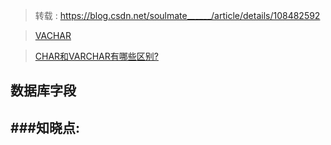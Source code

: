 > 转载 : https://blog.csdn.net/soulmate______/article/details/108482592

> [VACHAR](https://liuchenyang0515.blog.csdn.net/article/details/117524328?utm_medium=distribute.pc_relevant.none-task-blog-2%7Edefault%7EBlogCommendFromMachineLearnPai2%7Edefault-2.base&depth_1-utm_source=distribute.pc_relevant.none-task-blog-2%7Edefault%7EBlogCommendFromMachineLearnPai2%7Edefault-2.base)

>[CHAR和VARCHAR有哪些区别?](https://learn.blog.csdn.net/article/details/103341778?utm_medium=distribute.pc_relevant.none-task-blog-2%7Edefault%7EBlogCommendFromMachineLearnPai2%7Edefault-9.base&depth_1-utm_source=distribute.pc_relevant.none-task-blog-2%7Edefault%7EBlogCommendFromMachineLearnPai2%7Edefault-9.base)

## 数据库字段



###知晓点:
- 
